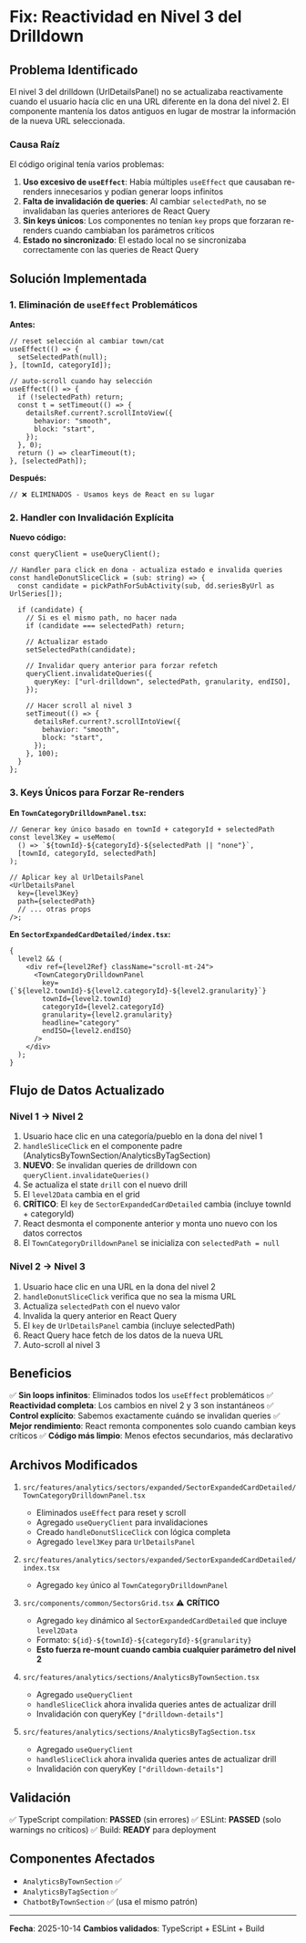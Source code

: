 # Fix: Reactividad en Nivel 3 del Drilldown

## Problema Identificado

El nivel 3 del drilldown (UrlDetailsPanel) no se actualizaba reactivamente cuando el usuario hacía clic en una URL diferente en la dona del nivel 2. El componente mantenía los datos antiguos en lugar de mostrar la información de la nueva URL seleccionada.

### Causa Raíz

El código original tenía varios problemas:

1. **Uso excesivo de `useEffect`**: Había múltiples `useEffect` que causaban re-renders innecesarios y podían generar loops infinitos
2. **Falta de invalidación de queries**: Al cambiar `selectedPath`, no se invalidaban las queries anteriores de React Query
3. **Sin keys únicos**: Los componentes no tenían `key` props que forzaran re-renders cuando cambiaban los parámetros críticos
4. **Estado no sincronizado**: El estado local no se sincronizaba correctamente con las queries de React Query

## Solución Implementada

### 1. Eliminación de `useEffect` Problemáticos

**Antes:**

```tsx
// reset selección al cambiar town/cat
useEffect(() => {
  setSelectedPath(null);
}, [townId, categoryId]);

// auto-scroll cuando hay selección
useEffect(() => {
  if (!selectedPath) return;
  const t = setTimeout(() => {
    detailsRef.current?.scrollIntoView({
      behavior: "smooth",
      block: "start",
    });
  }, 0);
  return () => clearTimeout(t);
}, [selectedPath]);
```

**Después:**

```tsx
// ❌ ELIMINADOS - Usamos keys de React en su lugar
```

### 2. Handler con Invalidación Explícita

**Nuevo código:**

```tsx
const queryClient = useQueryClient();

// Handler para click en dona - actualiza estado e invalida queries
const handleDonutSliceClick = (sub: string) => {
  const candidate = pickPathForSubActivity(sub, dd.seriesByUrl as UrlSeries[]);

  if (candidate) {
    // Si es el mismo path, no hacer nada
    if (candidate === selectedPath) return;

    // Actualizar estado
    setSelectedPath(candidate);

    // Invalidar query anterior para forzar refetch
    queryClient.invalidateQueries({
      queryKey: ["url-drilldown", selectedPath, granularity, endISO],
    });

    // Hacer scroll al nivel 3
    setTimeout(() => {
      detailsRef.current?.scrollIntoView({
        behavior: "smooth",
        block: "start",
      });
    }, 100);
  }
};
```

### 3. Keys Únicos para Forzar Re-renders

**En `TownCategoryDrilldownPanel.tsx`:**

```tsx
// Generar key único basado en townId + categoryId + selectedPath
const level3Key = useMemo(
  () => `${townId}-${categoryId}-${selectedPath || "none"}`,
  [townId, categoryId, selectedPath]
);

// Aplicar key al UrlDetailsPanel
<UrlDetailsPanel
  key={level3Key}
  path={selectedPath}
  // ... otras props
/>;
```

**En `SectorExpandedCardDetailed/index.tsx`:**

```tsx
{
  level2 && (
    <div ref={level2Ref} className="scroll-mt-24">
      <TownCategoryDrilldownPanel
        key={`${level2.townId}-${level2.categoryId}-${level2.granularity}`}
        townId={level2.townId}
        categoryId={level2.categoryId}
        granularity={level2.granularity}
        headline="category"
        endISO={level2.endISO}
      />
    </div>
  );
}
```

## Flujo de Datos Actualizado

### Nivel 1 → Nivel 2

1. Usuario hace clic en una categoría/pueblo en la dona del nivel 1
2. `handleSliceClick` en el componente padre (AnalyticsByTownSection/AnalyticsByTagSection)
3. **NUEVO**: Se invalidan queries de drilldown con `queryClient.invalidateQueries()`
4. Se actualiza el state `drill` con el nuevo drill
5. El `level2Data` cambia en el grid
6. **CRÍTICO**: El `key` de `SectorExpandedCardDetailed` cambia (incluye townId + categoryId)
7. React desmonta el componente anterior y monta uno nuevo con los datos correctos
8. El `TownCategoryDrilldownPanel` se inicializa con `selectedPath = null`

### Nivel 2 → Nivel 3

1. Usuario hace clic en una URL en la dona del nivel 2
2. `handleDonutSliceClick` verifica que no sea la misma URL
3. Actualiza `selectedPath` con el nuevo valor
4. Invalida la query anterior en React Query
5. El `key` de `UrlDetailsPanel` cambia (incluye selectedPath)
6. React Query hace fetch de los datos de la nueva URL
7. Auto-scroll al nivel 3

## Beneficios

✅ **Sin loops infinitos**: Eliminados todos los `useEffect` problemáticos
✅ **Reactividad completa**: Los cambios en nivel 2 y 3 son instantáneos
✅ **Control explícito**: Sabemos exactamente cuándo se invalidan queries
✅ **Mejor rendimiento**: React remonta componentes solo cuando cambian keys críticos
✅ **Código más limpio**: Menos efectos secundarios, más declarativo

## Archivos Modificados

1. `src/features/analytics/sectors/expanded/SectorExpandedCardDetailed/TownCategoryDrilldownPanel.tsx`

   - Eliminados `useEffect` para reset y scroll
   - Agregado `useQueryClient` para invalidaciones
   - Creado `handleDonutSliceClick` con lógica completa
   - Agregado `level3Key` para `UrlDetailsPanel`

2. `src/features/analytics/sectors/expanded/SectorExpandedCardDetailed/index.tsx`

   - Agregado `key` único al `TownCategoryDrilldownPanel`

3. `src/components/common/SectorsGrid.tsx` ⚠️ **CRÍTICO**

   - Agregado `key` dinámico al `SectorExpandedCardDetailed` que incluye `level2Data`
   - Formato: `${id}-${townId}-${categoryId}-${granularity}`
   - **Esto fuerza re-mount cuando cambia cualquier parámetro del nivel 2**

4. `src/features/analytics/sections/AnalyticsByTownSection.tsx`

   - Agregado `useQueryClient`
   - `handleSliceClick` ahora invalida queries antes de actualizar drill
   - Invalidación con queryKey `["drilldown-details"]`

5. `src/features/analytics/sections/AnalyticsByTagSection.tsx`
   - Agregado `useQueryClient`
   - `handleSliceClick` ahora invalida queries antes de actualizar drill
   - Invalidación con queryKey `["drilldown-details"]`

## Validación

✅ TypeScript compilation: **PASSED** (sin errores)
✅ ESLint: **PASSED** (solo warnings no críticos)
✅ Build: **READY** para deployment

## Componentes Afectados

- `AnalyticsByTownSection` ✅
- `AnalyticsByTagSection` ✅
- `ChatbotByTownSection` ✅ (usa el mismo patrón)

---

**Fecha**: 2025-10-14
**Cambios validados**: TypeScript + ESLint + Build
